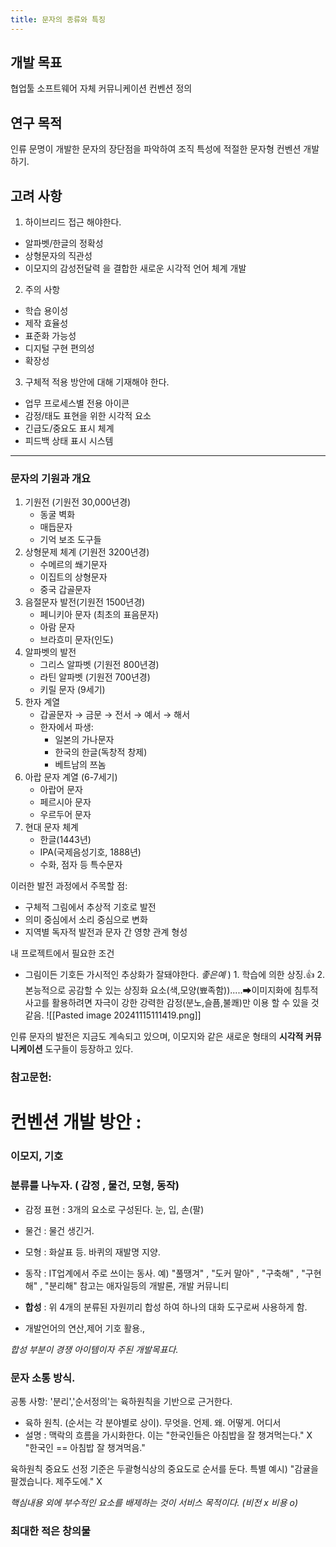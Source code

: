 ```yaml
---
title: 문자의 종류와 특징
---
```

## 개발 목표
협업툴 소프트웨어 자체 커뮤니케이션 컨벤션 정의 

## 연구 목적
인류 문명이 개발한 문자의 장단점을 파악하여 조직 특성에 적절한 문자형 컨벤션 개발하기.


## 고려 사항

1. 하이브리드 접근 해야한다.
- 알파벳/한글의 정확성
- 상형문자의 직관성
- 이모지의 감성전달력 을 결합한 새로운 시각적 언어 체계 개발

2. 주의 사항
- 학습 용이성
- 제작 효율성
- 표준화 가능성
- 디지털 구현 편의성
- 확장성

3. 구체적 적용 방안에 대해 기재해야 한다.
- 업무 프로세스별 전용 아이콘
- 감정/태도 표현을 위한 시각적 요소
- 긴급도/중요도 표시 체계
- 피드백 상태 표시 시스템



---


### 문자의 기원과 개요

1. 기원전 (기원전 30,000년경)
	- 동굴 벽화
	- 매듭문자
	- 기억 보조 도구들
2.  상형문제 체계 (기원전 3200년경)
	- 수메르의 쐐기문자
	- 이집트의 상형문자
	- 중국 갑골문자
3. 음절문자 발전(기원전 1500년경)
	- 페니키아 문자 (최초의 표음문자)
	- 아람 문자
	- 브라흐미 문자(인도)
4.  알파벳의 발전 
	- 그리스 알파벳 (기원전 800년경)
	- 라틴 알파벳 (기원전 700년경)
	- 키릴 문자 (9세기)
5. 한자 계열
	- 갑골문자 → 금문 → 전서 → 예서 → 해서
	- 한자에서 파생:
		- 일본의 가나문자
		- 한국의 한글(독창적 창제)
		- 베트남의 쯔놈
6. 아랍 문자 계열 (6-7세기)
	- 아랍어 문자
	- 페르시아 문자
	- 우르두어 문자
7. 현대 문자 체계
	- 한글(1443년)
	- IPA(국제음성기호, 1888년)
	- 수화, 점자 등 특수문자

이러한 발전 과정에서 주목할 점:
- 구체적 그림에서 추상적 기호로 발전
- 의미 중심에서 소리 중심으로 변화
- 지역별 독자적 발전과 문자 간 영향 관계 형성

내 프로젝트에서 필요한 조건
- 그림이든 기호든 가시적인 추상화가 잘돼야한다. _좋은예_ ) 1. 학습에 의한 상징.👍 2. 본능적으로 공감할 수 있는 상징화 요소(색,모양(뾰족함)).....➡이미지화에 침투적사고를 활용하려면 자극이 강한 강력한 감정(분노,슬픔,불쾌)만 이용 할 수 있을 것 같음. 
 ![[Pasted image 20241115111419.png]]

인류 문자의 발전은 지금도 계속되고 있으며, 이모지와 같은 새로운 형태의 **시각적 커뮤니케이션** 도구들이 등장하고 있다.
### 참고문헌:



#  컨벤션 개발 방안 :

### 이모지, 기호
### 분류를 나누자. ( 감정 , 물건, 모형, 동작)
- 감정 표현 : 3개의 요소로 구성된다. 눈, 입, 손(팔)
- 물건 : 물건 생긴거.
- 모형 : 화살표 등. 바퀴의 재발명 지양.
- 동작 : IT업계에서 주로 쓰이는 동사. 예) "풀땡겨" , "도커 말아" , "구축해" , "구현해" , "분리해" 참고는 애자일등의 개발론, 개발 커뮤니티
- **합성** : 위 4개의 분류된 자원끼리 합성 하여 하나의 대화 도구로써 사용하게 함.

- 개발언어의 연산,제어 기호 활용.,


_합성 부분이 경쟁 아이템이자 주된 개발목표다._

### 문자 소통 방식.

공통 사항: '분리','순서정의'는 육하원칙을 기반으로  근거한다.

- 육하 원칙. (순서는 각 분야별로 상이). 무엇을. 언제. 왜. 어떻게. 어디서
- 설명 : 맥락의 흐름을 가시화한다. 이는  "한국인들은 아침밥을 잘 챙겨먹는다." X "한국인 == 아침밥 잘 챙겨먹음."

육하원칙 중요도 선정 기준은 두괄형식상의 중요도로 순서를 둔다.
특별 예시) "감귤을 팔겠습니다. 제주도에." X 

_핵심내용 외에 부수적인 요소를 배제하는 것이 서비스 목적이다. (비전 x 비용 o)_



### 최대한 적은 창의물

### 
## 